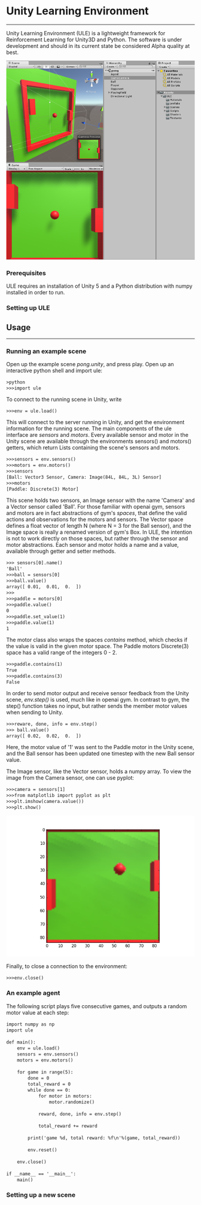 # Unity Learning Environment
--------------------------------

Unity Learning Environment (ULE) is a lightweight framework for Reinforcement Learning for Unity3D and Python.
The software is under development and should in its current state be considered Alpha quality at best.

![alt tag](https://raw.githubusercontent.com/badgeir/ule/master/pong.png)

### Prerequisites
ULE requires an installation of Unity 5 and a Python distribution with numpy installed in order to run.

### Setting up ULE

## Usage
----------------
### Running an example scene
Open up the example scene *pong.unity*, and press play.
Open up an interactive python shell and import ule:

	>python
	>>>import ule

To connect to the running scene in Unity, write
	
	>>>env = ule.load()

This will connect to the server running in Unity, and get the environment information for the running scene.
The main components of the ule interface are *sensors* and *motors*. Every available sensor and motor in the
Unity scene are available through the environments sensors() and motors() getters, which return Lists containing
the scene's sensors and motors.

	>>>sensors = env.sensors()
	>>>motors = env.motors()
	>>>sensors
	[Ball: Vector3 Sensor, Camera: Image(84L, 84L, 3L) Sensor]
	>>>motors
	[Paddle: Discrete(3) Motor]

This scene holds two sensors, an Image sensor with the name 'Camera' and a Vector sensor called 'Ball'.
For those familiar with openai gym, sensors and motors are in fact abstractions of gym's *spaces*, that define the valid actions and observations for the motors and sensors. The Vector space defines a float vector of length N (where N = 3 for the Ball sensor), and the Image space is really a renamed version of gym's Box. In ULE, the intention is not to work directly on those spaces, but rather through the sensor and motor abstractions. Each sensor and motor holds a name and a value, available through getter and setter methods.
	
	>>> sensors[0].name()
	'Ball'
	>>>ball = sensors[0]
	>>>ball.value()
	array([ 0.01,  0.01,  0.  ])
	>>>
	>>>paddle = motors[0]
	>>>paddle.value()
	0
	>>>paddle.set_value(1)
	>>>paddle.value(1)
	1

The motor class also wraps the spaces *contains* method, which checks if the value is valid in the given motor space. The Paddle motors Discrete(3) space has a valid range of the integers 0 - 2.

	>>>paddle.contains(1)
	True
	>>>paddle.contains(3)
	False

In order to send motor output and receive sensor feedback from the Unity scene,
*env.step()* is used, much like in openai gym. In contrast to gym, the step() function takes no input, but rather
sends the member motor values when sending to Unity.

	>>>reware, done, info = env.step()
	>>> ball.value()
	array([ 0.02,  0.02,  0.  ])

Here, the motor value of '1' was sent to the Paddle motor in the Unity scene, and the Ball sensor has been updated one timestep with the new Ball sensor value.

The Image sensor, like the Vector sensor, holds a numpy array. To view the image from the Camera sensor, one can use pyplot:
	
	>>>camera = sensors[1]
	>>>from matplotlib import pyplot as plt
	>>>plt.imshow(camera.value())
	>>>plt.show()

![alt tag](https://raw.githubusercontent.com/badgeir/ule/master/imshow.png)

Finally, to close a connection to the environment:

	>>>env.close()

### An example agent

The following script plays five consecutive games, and outputs a random motor value at each step:

	import numpy as np
	import ule
	
	def main():
	    env = ule.load()
	    sensors = env.sensors()
	    motors = env.motors()
	
	    for game in range(5):
	        done = 0
	        total_reward = 0
	        while done == 0:
	            for motor in motors:
	                motor.randomize()
	
	            reward, done, info = env.step()
	            
	            total_reward += reward
	
	        print('game %d, total reward: %f\n'%(game, total_reward))
	        
	        env.reset()
	
	    env.close()
	
	if __name__ == '__main__':
	    main()
	

### Setting up a new scene